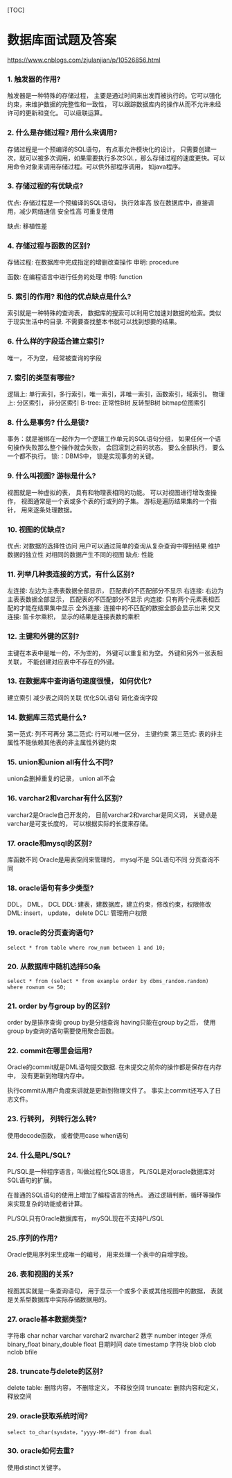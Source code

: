[TOC]

# 数据库面试题及答案

<https://www.cnblogs.com/zjulanjian/p/10526856.html>

### 1. 触发器的作用?

触发器是一种特殊的存储过程， 主要是通过时间来出发而被执行的。它可以强化约束，来维护数据的完整性和一致性， 可以跟踪数据库内的操作从而不允许未经许可的更新和变化。 可以级联运算。

### 2. 什么是存储过程? 用什么来调用?

存储过程是一个预编译的SQL语句， 有点事允许模块化的设计， 只需要创建一次，就可以被多次调用，如果需要执行多次SQL，那么存储过程的速度更快。可以用命令对象来调用存储过程。可以供外部程序调用， 如java程序。

### 3. 存储过程的有优缺点?

优点: 存储过程是一个预编译的SQL语句， 执行效率高
	放在数据库中，直接调用，减少网络通信
	安全性高
	可重复使用

缺点: 移植性差

### 4. 存储过程与函数的区别?

存储过程: 在数据库中完成指定的增删改查操作
申明: procedure

函数: 在编程语言中进行任务的处理
申明: function

### 5. 索引的作用? 和他的优点缺点是什么? 

索引就是一种特殊的查询表， 数据库的搜索可以利用它加速对数据的检索。类似于现实生活中的目录. 不需要查找整本书就可以找到想要的结果。

### 6. 什么样的字段适合建立索引?

唯一， 不为空， 经常被查询的字段 

### 7. 索引的类型有哪些?

逻辑上: 单行索引，多行索引，唯一索引，非唯一索引，函数索引，域索引。
物理上: 分区索引， 非分区索引
B-tree: 正常性B树
反转型B树
bitmap位图索引

### 8. 什么是事务? 什么是锁?

事务：就是被绑在一起作为一个逻辑工作单元的SQL语句分组， 如果任何一个语句操作失败那么整个操作就会失败， 会回滚到之前的状态。 要么全部执行， 要么一个都不执行。
锁:：DBMS中， 锁是实现事务的关键。

### 9. 什么叫视图? 游标是什么?

视图就是一种虚拟的表， 具有和物理表相同的功能。 可以对视图进行增改查操作， 视图通常是一个表或多个表的行或列的子集。
游标是遍历结果集的一个指针， 用来逐条处理数据。

### 10. 视图的优缺点?

优点: 对数据的选择性访问
用户可以通过简单的查询从复杂查询中得到结果
维护数据的独立性
对相同的数据产生不同的视图
缺点: 性能

### 11. 列举几种表连接的方式，有什么区别?

左连接: 左边为主表表数据全部显示， 匹配表的不匹配部分不显示
右连接: 右边为主表表数据全部显示， 匹配表的不匹配部分不显示
内连接: 只有两个元素表相匹配的才能在结果集中显示
全外连接: 连接中的不匹配的数据全部会显示出来
交叉连接: 笛卡尔乘积， 显示的结果是连接表数的乘积

### 12. 主键和外键的区别?

主键在本表中是唯一的，不为空的， 外键可以重复和为空。
外键和另外一张表相关联， 不能创建对应表中不存在的外键。

### 13. 在数据库中查询语句速度很慢， 如何优化?

建立索引
减少表之间的关联
优化SQL语句
简化查询字段

### 14. 数据库三范式是什么?

第一范式: 列不可再分
第二范式: 行可以唯一区分， 主键约束
第三范式: 表的非主属性不能依赖其他表的非主属性外键约束

### 15. union和union all有什么不同?

union会删掉重复的记录， union all不会

### 16. varchar2和varchar有什么区别?

varchar2是Oracle自己开发的， 目前varchar2和varchar是同义词， 关键点是varchar是可变长度的， 可以根据实际的长度来存储。

### 17. oracle和mysql的区别?

库函数不同
Oracle是用表空间来管理的， mysql不是
SQL语句不同
分页查询不同

### 18. oracle语句有多少类型?

DDL， DML， DCL
DDL: 建表，建数据库，建立约束，修改约束，权限修改
DML: insert， update， delete
DCL: 管理用户权限

### 19. oracle的分页查询语句?

`select * from table where row_num between 1 and 10;`

### 20. 从数据库中随机选择50条

`select * from (select * from example order by dbms_random.random) where rownum <= 50;`

### 21. order by与group by的区别?

order by是排序查询
group by是分组查询 having只能在group by之后， 使用group by查询的语句需要使用聚合函数。

### 22. commit在哪里会运用?

Oracle的commit就是DML语句提交数据. 在未提交之前你的操作都是保存在内存中， 没有更新到物理内存中。

执行commit从用户角度来讲就是更新到物理文件了。 事实上commit还写入了日志文件。

### 23. 行转列， 列转行怎么转?

使用decode函数， 或者使用case when语句

### 24. 什么是PL/SQL?

PL/SQL是一种程序语言，叫做过程化SQL语言， PL/SQL是对oracle数据库对SQL语句的扩展。

在普通的SQL语句的使用上增加了编程语言的特点。 通过逻辑判断，循环等操作来实现复杂的功能或者计算。 

PL/SQL只有Oracle数据库有， mySQL现在不支持PL/SQL

### 25.序列的作用?

Oracle使用序列来生成唯一的编号， 用来处理一个表中的自增字段。

### 26. 表和视图的关系?

视图其实就是一条查询语句， 用于显示一个或多个表或其他视图中的数据， 表就是关系型数据库中实际存储数据用的。

### 27. oracle基本数据类型?

字符串 char nchar varchar varchar2 nvarchar2
数字 number integer
浮点 binary_float binary_double float
日期时间 date timestamp
字符块 blob clob nclob bfile

### 28. truncate与delete的区别?

delete table: 删除内容， 不删除定义， 不释放空间
truncate: 删除内容和定义，释放空间

### 29. oracle获取系统时间?

`select to_char(sysdate，"yyyy-MM-dd") from dual`

### 30. oracle如何去重?

使用distinct关键字。
